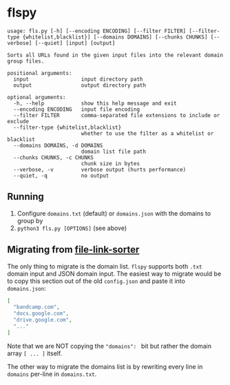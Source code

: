 # flspy

```
usage: fls.py [-h] [--encoding ENCODING] [--filter FILTER] [--filter-type {whitelist,blacklist}] [--domains DOMAINS] [--chunks CHUNKS] [--verbose] [--quiet] [input] [output]

Sorts all URLs found in the given input files into the relevant domain group files.

positional arguments:
  input                 input directory path
  output                output directory path

optional arguments:
  -h, --help            show this help message and exit
  --encoding ENCODING   input file encoding
  --filter FILTER       comma-separated file extensions to include or exclude
  --filter-type {whitelist,blacklist}
                        whether to use the filter as a whitelist or blacklist
  --domains DOMAINS, -d DOMAINS
                        domain list file path
  --chunks CHUNKS, -c CHUNKS
                        chunk size in bytes
  --verbose, -v         verbose output (hurts performance)
  --quiet, -q           no output

```

## Running

1. Configure `domains.txt` (default) or `domains.json` with the domains to group by
2. `python3 fls.py [OPTIONS]` (see above)

## Migrating from [file-link-sorter](https://github.com/FlyingSixtySix/file-link-sorter)

The only thing to migrate is the domain list. `flspy` supports both `.txt` domain input and JSON domain input.
The easiest way to migrate would be to copy this section out of the old `config.json` and paste it into `domains.json`:

```json
[
  "bandcamp.com",
  "docs.google.com",
  "drive.google.com",
  "..."
]
```

Note that we are NOT copying the `"domains": ` bit but rather the domain array `[ ... ]` itself.

The other way to migrate the domains list is by rewriting every line in `domains` per-line in `domains.txt`.
